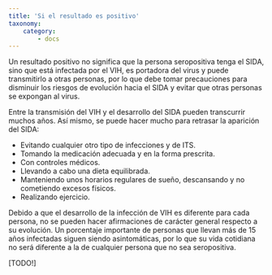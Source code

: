 ```yaml
---
title: 'Si el resultado es positivo'
taxonomy:
    category:
        - docs
---
```


Un resultado positivo no significa que la persona seropositiva tenga el SIDA, sino que está infectada por el VIH, es portadora del virus y puede transmitirlo a otras personas, por lo que debe tomar precauciones para disminuir los riesgos de evolución hacia el SIDA y evitar que otras personas se expongan al virus.

Entre la transmisión del VIH y el desarrollo del SIDA pueden transcurrir muchos años. Así mismo, se puede hacer mucho para retrasar la aparición del SIDA:

* Evitando cualquier otro tipo de infecciones y de ITS.
* Tomando la medicación adecuada y en la forma prescrita.
* Con controles médicos.
* Llevando a cabo una dieta equilibrada.
* Manteniendo unos horarios regulares de sueño, descansando y no cometiendo excesos físicos.
* Realizando ejercicio.

Debido a que el desarrollo de la infección de VIH es diferente para cada persona, no se pueden hacer afirmaciones de carácter general respecto a su evolución. Un porcentaje importante de personas que llevan más de 15 años infectadas siguen siendo asintomáticas, por lo que su vida cotidiana no será diferente a la de cualquier persona que no sea seropositiva.

[TODO!]